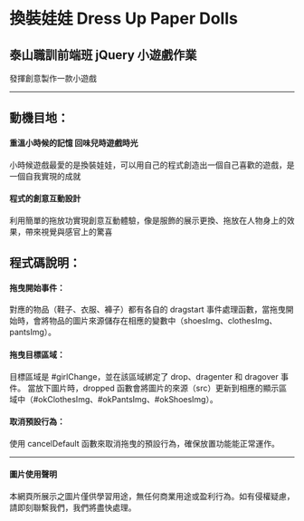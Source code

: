 # 換裝娃娃 Dress Up Paper Dolls 
## 泰山職訓前端班 jQuery 小遊戲作業
發揮創意製作一款小遊戲  

---

## 動機目地： 
#### 重溫小時候的記憶 回味兒時遊戲時光　
小時候遊戲最愛的是換裝娃娃，可以用自己的程式創造出一個自己喜歡的遊戲，是一個自我實現的成就

#### 程式的創意互動設計
利用簡單的拖放功實現創意互動體驗，像是服飾的展示更換、拖放在人物身上的效果，帶來視覺與感官上的驚喜

## 程式碼說明：
#### 拖曳開始事件：
對應的物品（鞋子、衣服、褲子）都有各自的 dragstart 事件處理函數，當拖曳開始時，會將物品的圖片來源儲存在相應的變數中（shoesImg、clothesImg、pantsImg）。
#### 拖曳目標區域：
目標區域是 #girlChange，並在該區域綁定了 drop、dragenter 和 dragover 事件。
當放下圖片時，dropped 函數會將圖片的來源（src）更新到相應的顯示區域中（#okClothesImg、#okPantsImg、#okShoesImg）。
#### 取消預設行為：
使用 cancelDefault 函數來取消拖曳的預設行為，確保放置功能能正常運作。

---

#### 圖片使用聲明
本網頁所展示之圖片僅供學習用途，無任何商業用途或盈利行為。如有侵權疑慮，請即刻聯繫我們，我們將盡快處理。
